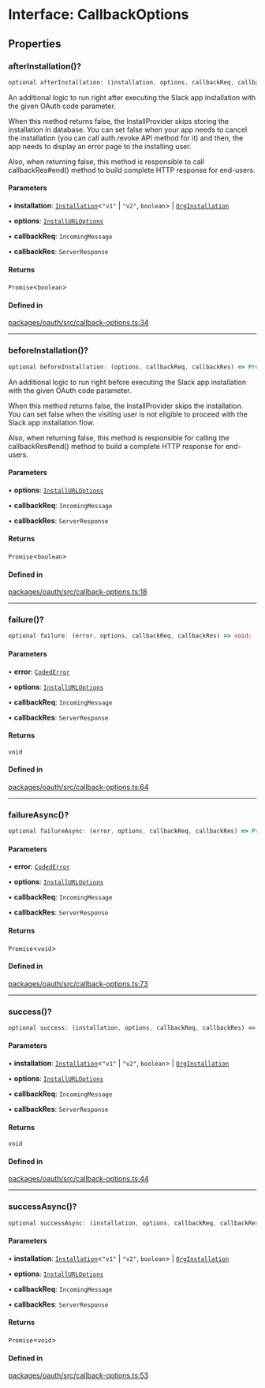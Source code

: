 # Interface: CallbackOptions

## Properties

### afterInstallation()?

```ts
optional afterInstallation: (installation, options, callbackReq, callbackRes) => Promise<boolean>;
```

An additional logic to run right after executing the Slack app installation with the given OAuth code parameter.

When this method returns false, the InstallProvider skips storing the installation in database.
You can set false when your app needs to cancel the installation (you can call auth.revoke API method for it)
and then, the app needs to display an error page to the installing user.

Also, when returning false, this method is responsible to call callbackRes#end() method
to build complete HTTP response for end-users.

#### Parameters

• **installation**: [`Installation`](Installation.md)\<`"v1"` \| `"v2"`, `boolean`\> \| [`OrgInstallation`](../type-aliases/OrgInstallation.md)

• **options**: [`InstallURLOptions`](InstallURLOptions.md)

• **callbackReq**: `IncomingMessage`

• **callbackRes**: `ServerResponse`

#### Returns

`Promise`\<`boolean`\>

#### Defined in

[packages/oauth/src/callback-options.ts:34](https://github.com/slackapi/node-slack-sdk/blob/main/packages/oauth/src/callback-options.ts#L34)

***

### beforeInstallation()?

```ts
optional beforeInstallation: (options, callbackReq, callbackRes) => Promise<boolean>;
```

An additional logic to run right before executing the Slack app installation with the given OAuth code parameter.

When this method returns false, the InstallProvider skips the installation.
You can set false when the visiting user is not eligible to proceed with the Slack app installation flow.

Also, when returning false, this method is responsible for calling the callbackRes#end() method
to build a complete HTTP response for end-users.

#### Parameters

• **options**: [`InstallURLOptions`](InstallURLOptions.md)

• **callbackReq**: `IncomingMessage`

• **callbackRes**: `ServerResponse`

#### Returns

`Promise`\<`boolean`\>

#### Defined in

[packages/oauth/src/callback-options.ts:18](https://github.com/slackapi/node-slack-sdk/blob/main/packages/oauth/src/callback-options.ts#L18)

***

### failure()?

```ts
optional failure: (error, options, callbackReq, callbackRes) => void;
```

#### Parameters

• **error**: [`CodedError`](CodedError.md)

• **options**: [`InstallURLOptions`](InstallURLOptions.md)

• **callbackReq**: `IncomingMessage`

• **callbackRes**: `ServerResponse`

#### Returns

`void`

#### Defined in

[packages/oauth/src/callback-options.ts:64](https://github.com/slackapi/node-slack-sdk/blob/main/packages/oauth/src/callback-options.ts#L64)

***

### failureAsync()?

```ts
optional failureAsync: (error, options, callbackReq, callbackRes) => Promise<void>;
```

#### Parameters

• **error**: [`CodedError`](CodedError.md)

• **options**: [`InstallURLOptions`](InstallURLOptions.md)

• **callbackReq**: `IncomingMessage`

• **callbackRes**: `ServerResponse`

#### Returns

`Promise`\<`void`\>

#### Defined in

[packages/oauth/src/callback-options.ts:73](https://github.com/slackapi/node-slack-sdk/blob/main/packages/oauth/src/callback-options.ts#L73)

***

### success()?

```ts
optional success: (installation, options, callbackReq, callbackRes) => void;
```

#### Parameters

• **installation**: [`Installation`](Installation.md)\<`"v1"` \| `"v2"`, `boolean`\> \| [`OrgInstallation`](../type-aliases/OrgInstallation.md)

• **options**: [`InstallURLOptions`](InstallURLOptions.md)

• **callbackReq**: `IncomingMessage`

• **callbackRes**: `ServerResponse`

#### Returns

`void`

#### Defined in

[packages/oauth/src/callback-options.ts:44](https://github.com/slackapi/node-slack-sdk/blob/main/packages/oauth/src/callback-options.ts#L44)

***

### successAsync()?

```ts
optional successAsync: (installation, options, callbackReq, callbackRes) => Promise<void>;
```

#### Parameters

• **installation**: [`Installation`](Installation.md)\<`"v1"` \| `"v2"`, `boolean`\> \| [`OrgInstallation`](../type-aliases/OrgInstallation.md)

• **options**: [`InstallURLOptions`](InstallURLOptions.md)

• **callbackReq**: `IncomingMessage`

• **callbackRes**: `ServerResponse`

#### Returns

`Promise`\<`void`\>

#### Defined in

[packages/oauth/src/callback-options.ts:53](https://github.com/slackapi/node-slack-sdk/blob/main/packages/oauth/src/callback-options.ts#L53)
